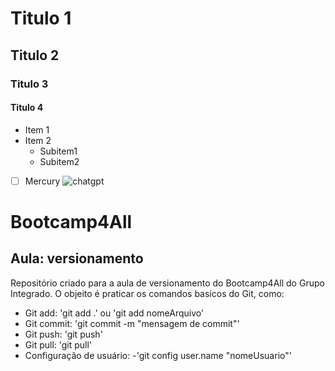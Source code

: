 # Titulo 1
## Titulo 2
### Titulo 3
#### Titulo 4

- Item 1
- Item 2
  - Subitem1
  - Subitem2
 - [ ] Mercury
![chatgpt](https://img.odcdn.com.br/wp-content/uploads/2023/03/Destaque-ChatGPT-1536x864.jpg)


# Bootcamp4All
## Aula: versionamento
Repositório criado para a aula de versionamento do Bootcamp4All do Grupo Integrado. 
O objeito é praticar os comandos basicos do Git, como:

- Git add: 'git add .' ou  'git add nomeArquivo'
- Git commit: 'git commit -m "mensagem de commit"'
- Git push: 'git push'
- Git pull: 'git pull'
- Configuração de usuário:
    -'git config user.name "nomeUsuario"'
